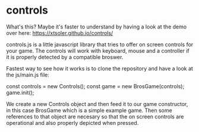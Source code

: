# controls
What's this? 
Maybe it's faster to understand by having a look at the demo over here: https://xtsoler.github.io/controls/

controls.js is a little javascript library that tries to offer on screen controls for your game. The controls will work with keyboard, mouse and a controller if it is properly detected by a compatible broswer.

Fastest way to see how it works is to clone the repository and have a look at the js/main.js file:

const controls = new Controls();
const game = new BrosGame(controls);
game.init();

We create a new Controls object and then feed it to our game constructor, in this case BrosGame which is a simple example game.
Then some references to that object are necesary so that the on screen controls are operational and also properly depicted when pressed.
